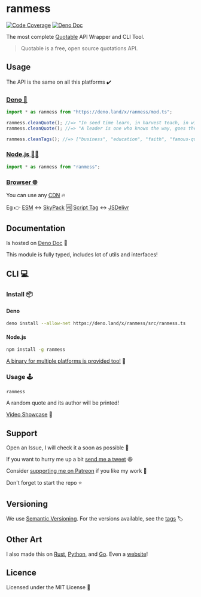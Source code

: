 # ranmess

[![Code Coverage](https://codecov.io/gh/ultirequiem/ranmess/branch/main/graph/badge.svg)](https://codecov.io/gh/ultirequiem/ranmess)
[![Deno Doc](https://doc.deno.land/badge.svg)](https://doc.deno.land/https/deno.land/x/ranmess/mod.ts)

The most complete [Quotable](https://github.com/lukePeavey/quotable) API Wrapper
and CLI Tool.

> Quotable is a free, open source quotations API.

## Usage

The API is the same on all this platforms ✔️

### [Deno 🦕](https://deno.land/x/ranmess)

```javascript
import * as ranmess from "https://deno.land/x/ranmess/mod.ts";

ranmess.cleanQuote(); //=> "In seed time learn, in harvest teach, in winter enjoy."
ranmess.cleanQuote(); //=> "A leader is one who knows the way, goes the way, and shows the way."

ranmess.cleanTags(); //=> ["business", "education", "faith", "famous-quotes", ..etc]
```

### [Node.js 🐢🚀](https://npmjs.com/package/ranmess)

```javascript
import * as ranmess from "ranmess";
```

### [Browser 🌐](https://developer.mozilla.org/en-US/docs/Glossary/Browser)

You can use any [CDN](https://en.wikipedia.org/wiki/Content_delivery_network) 🔥

Eg 👉
[ESM](https://developer.mozilla.org/en-US/docs/Web/JavaScript/Guide/Modules) ↔️
[SkyPack](https://cdn.skypack.dev/ranmess) 🆚
[Script Tag](https://developer.mozilla.org/en-US/docs/Web/HTML/Element/script)
↔️ [JSDelivr](https://cdn.jsdelivr.net/npm/ranmess)

## Documentation

Is hosted on
[Deno Doc](https://doc.deno.land/https://deno.land/x/ranmess/mod.ts) 📄

This module is fully typed, includes lot of utils and interfaces!

## CLI 💻

### Install 📦

#### Deno

```sh
deno install --allow-net https://deno.land/x/ranmess/src/ranmess.ts
```

#### Node.js

```sh
npm install -g ranmess
```

[A binary for multiple platforms is provided too!](https://github.com/UltiRequiem/ranmess/releases/latest)
🤖

### Usage 🕹️

```sh
ranmess
```

A random quote and its author will be printed!

[Video Showcase](https://youtu.be/d5GWTWadbjU) 🎥

## Support

Open an Issue, I will check it a soon as possible 👀

If you want to hurry me up a bit
[send me a tweet](https://twitter.com/UltiRequiem) 😆

Consider [supporting me on Patreon](https://patreon.com/UltiRequiem) if you like
my work 🚀

Don't forget to start the repo ⭐

## Versioning

We use [Semantic Versioning](http://semver.org). For the versions available, see
the [tags](https://github.com/UltiRequiem/ranmess/tags) 🏷️

## Other Art

I also made this on [Rust](https://github.com/UltiRequiem/ruquotes),
[Python](https://github.com/UltiRequiem/quoteran), and
[Go](https://github.com/UltiRequiem/quotable). Even a
[website](https://github.com/UltiRequiem/ulti-random-quotes)!

## Licence

Licensed under the MIT License 📄
